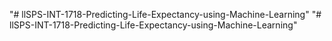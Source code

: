 "# llSPS-INT-1718-Predicting-Life-Expectancy-using-Machine-Learning" 
"# llSPS-INT-1718-Predicting-Life-Expectancy-using-Machine-Learning" 
